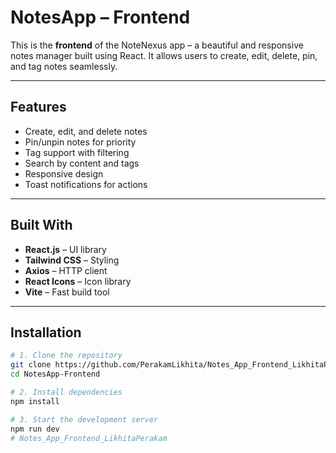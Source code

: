 #  NotesApp – Frontend

This is the **frontend** of the NoteNexus app – a beautiful and responsive notes manager built using React. It allows users to create, edit, delete, pin, and tag notes seamlessly.

---

## Features

-  Create, edit, and delete notes
-  Pin/unpin notes for priority
-  Tag support with filtering
-  Search by content and tags
-  Responsive design
-  Toast notifications for actions

---

##  Built With

- **React.js** – UI library
- **Tailwind CSS** – Styling
- **Axios** – HTTP client
- **React Icons** – Icon library
- **Vite** – Fast build tool

---

##  Installation

```bash
# 1. Clone the repository
git clone https://github.com/PerakamLikhita/Notes_App_Frontend_LikhitaPerakam
cd NotesApp-Frontend

# 2. Install dependencies
npm install

# 3. Start the development server
npm run dev
#   N o t e s _ A p p _ F r o n t e n d _ L i k h i t a P e r a k a m 
 
 
